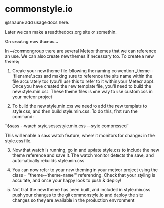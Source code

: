 commonstyle.io
==============

@shaune add usage docs here.

Later we can make a readthedocs.org site or somethin.


On creating new themes...

In ~/commongroup there are several Meteor themes that we can reference an use. We can also create new themes if necessary too. 
To create a new theme;

1. Create your new theme file following the naming convention _theme--'filename'.scss and making sure to reference the site name within the file accurately too (you'll use this to refer to it within your Meteor app). Once you have created the new template file, you'll need to build the new style.min.css. These theme files is one way to use custom css in your meteor project

2. To build the new style.min.css we need to add the new template to style.css, and then build style.min.css. To do this, first run the command: 

"$sass --watch style.scss:style.min.css --style compressed" 

This will enable a sass watch feature, where it monitors for changes in the style.css file.

3. Now that watch is running, go in and update style.css to include the new theme reference and save it. The watch monitor detects the save, and automatically rebuilds style.min.css

4. You can now refer to your new theming in your meteor project using the class = "theme--'theme-name'" referencing. Check that your styling is accurate, and once your happy look to push & deploy!

5. Not that the new theme has been built, and included in style.min.css push your changes to the git commonstyle.io and deploy the site changes so they are available in the production environment
